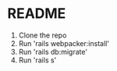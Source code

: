 # README

1. Clone the repo
2. Run 'rails webpacker:install'
3. Run 'rails db:migrate'
4. Run 'rails s'


